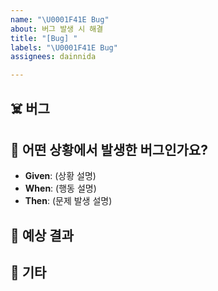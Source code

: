 ```yaml
---
name: "\U0001F41E Bug"
about: 버그 발생 시 해결
title: "[Bug] "
labels: "\U0001F41E Bug"
assignees: dainnida

---
```


## ☠️ 버그
<!--- 어떤 버그인지 간결하게 설명해 주세요. -->

## 📝 어떤 상황에서 발생한 버그인가요?
<!--- 가능하면 Given-When-Then 형식으로 서술해 주세요. -->

- **Given**: (상황 설명)
- **When**: (행동 설명)
- **Then**: (문제 발생 설명)

## 🎯 예상 결과
<!--- 예상했던 정상적인 결과가 어떤 것이었는지 설명해 주세요. -->

## 🎸 기타
<!-- 추가로 작성할 사항이 있다면 기입해 주세요. -->
